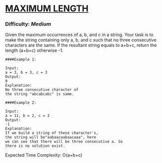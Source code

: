 # [MAXIMUM LENGTH](https://practice.geeksforgeeks.org/problems/84963d7b5b84aa24f7807d86e672d0f97f41a4b5/1)

### Difficulty: ***Medium***

Given the maximum occurrences of a, b, and c in a string. Your task is to make the string containing only a, b, and c such that no three consecutive characters are the same. If the resultant string equals to a+b+c, return the length (a+b+c) otherwise -1.

```
####Example 1:

Input:
a = 3, b = 3, c = 3
Output: 
9
Explanation: 
No three consecutive character of
the string "abcabcabc" is same.
```
```
####Example 2:

Input:
a = 11, b = 2, c = 2
Output: 
-1
Explanation: 
If we build a string of these character's,
the string will be"aabaacaabaacaaa", here
we can see that there will be three consecutive a. So
there is no solution exist.
```

Expected Time Complexity: O(a+b+c)
